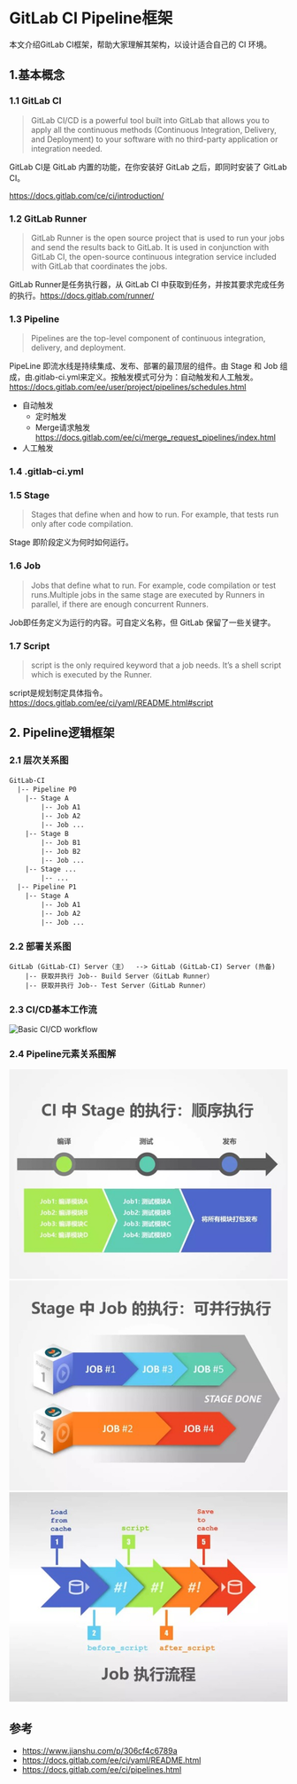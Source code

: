 # GitLab CI Pipeline框架

本文介绍GitLab CI框架，帮助大家理解其架构，以设计适合自己的 CI 环境。

## 1.基本概念

### 1.1 GitLab CI

>GitLab CI/CD is a powerful tool built into GitLab that allows you to apply all the continuous methods (Continuous Integration, Delivery, and Deployment) to your software with no third-party application or integration needed.

GitLab CI是 GitLab 内置的功能，在你安装好 GitLab 之后，即同时安装了 GitLab CI。

<https://docs.gitlab.com/ce/ci/introduction/>


### 1.2 GitLab Runner

>GitLab Runner is the open source project that is used to run your jobs and send the results back to GitLab. It is used in conjunction with GitLab CI, the open-source continuous integration service included with GitLab that coordinates the jobs.

GitLab Runner是任务执行器，从 GitLab  CI 中获取到任务，并按其要求完成任务的执行。<https://docs.gitlab.com/runner/>

### 1.3 Pipeline

>Pipelines are the top-level component of continuous integration, delivery, and deployment.

PipeLine 即流水线是持续集成、发布、部署的最顶层的组件。由 Stage 和 Job 组成，由.gitlab-ci.yml来定义。按触发模式可分为：自动触发和人工触发。<https://docs.gitlab.com/ee/user/project/pipelines/schedules.html>

* 自动触发
  * 定时触发
  * Merge请求触发<https://docs.gitlab.com/ee/ci/merge_request_pipelines/index.html>
* 人工触发

### 1.4 .gitlab-ci.yml

### 1.5 Stage

>Stages that define when and how to run. For example, that tests run only after code compilation.

Stage 即阶段定义为何时如何运行。

### 1.6 Job

>Jobs that define what to run. For example, code compilation or test runs.Multiple jobs in the same stage are executed by Runners in parallel, if there are enough concurrent Runners.

Job即任务定义为运行的内容。可自定义名称，但 GitLab 保留了一些关键字。

### 1.7 Script

>script is the only required keyword that a job needs. It’s a shell script which is executed by the Runner. 

script是规划制定具体指令。
<https://docs.gitlab.com/ee/ci/yaml/README.html#script>

## 2. Pipeline逻辑框架

### 2.1 层次关系图

```
GitLab-CI
  |-- Pipeline P0
    |-- Stage A
        |-- Job A1
        |-- Job A2
        |-- Job ...
    |-- Stage B
        |-- Job B1
        |-- Job B2
        |-- Job ...
    |-- Stage ...
        |-- ...
  |-- Pipeline P1
    |-- Stage A
        |-- Job A1
        |-- Job A2
        |-- Job ...
```

### 2.2 部署关系图

```
GitLab (GitLab-CI) Server（主）  --> GitLab (GitLab-CI) Server (热备)
    |-- 获取并执行 Job-- Build Server（GitLab Runner）
    |-- 获取并执行 Job-- Test Server（GitLab Runner）
```
### 2.3 CI/CD基本工作流

![Basic CI/CD workflow](https://docs.gitlab.com/ce/ci/introduction/img/gitlab_workflow_example_11_9.png)

### 2.4 Pipeline元素关系图解

![ git-stage](img/git-stage.jpeg)
![ git-job](img/git-job.jpeg)
![ git-script](img/git-script.jpeg)

## 参考

* <https://www.jianshu.com/p/306cf4c6789a>
* <https://docs.gitlab.com/ee/ci/yaml/README.html>
* <https://docs.gitlab.com/ee/ci/pipelines.html>
